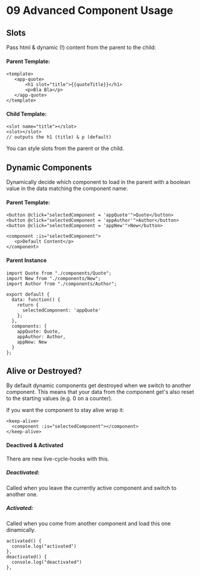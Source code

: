 # 09 Advanced Component Usage

## Slots

Pass html & dynamic (!) content from the parent to the child:

#### Parent Template:

```
<template>
   <app-quote>
       <h1 slot="title">{{quoteTitle}}</h1>
       <p>Bla Bla</p>
   </app-quote>
</template>
```

#### Child Template:

```
<slot name="title"></slot>
<slot></slot>
// outputs the h1 (title) & p (default)
```
You can style slots from the parent or the child.

## Dynamic Components

Dynamically decide which component to load in the parent with a boolean value in the data matching the component name:

#### Parent Template:

```
<button @click="selectedComponent = 'appQuote'">Quote</button>
<button @click="selectedComponent = 'appAuthor'">Author</button>
<button @click="selectedComponent = 'appNew'">New</button>

<component :is="selectedComponent">
   <p>Default Content</p>
</component>
```

#### Parent Instance
```
import Quote from "./components/Quote";
import New from "./components/New";
import Author from "./components/Author";

export default {
  data: function() {
    return {
      selectedComponent: 'appQuote'
    };
  },
  components: {
    appQuote: Quote,
    appAuthor: Author,
    appNew: New
  }
};

```

## Alive or Destroyed?

By default dynamic components get destroyed when we switch to another component. This means that your data from the component get's also reset to the starting values (e.g. 0 on a counter).

If you want the component to stay alive wrap it:

```
<keep-alive>
  <component :is="selectedComponent"></component>
</keep-alive>
```

#### Deactived & Activated

There are new live-cycle-hooks with this.

##### Deactivated:
Called when you leave the currently active component and switch to another one.

##### Activated:
Called when you come from another component and load this one dinamically.

```
activated() {
  console.log("activated")
},
deactivated() {
  console.log("deactivated")
},
```
